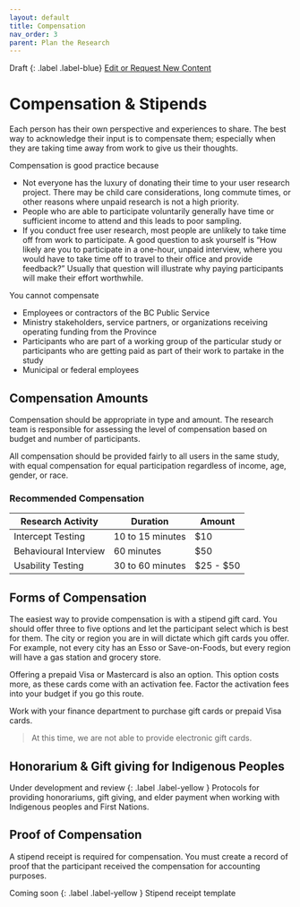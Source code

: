 ```yaml
---
layout: default
title: Compensation
nav_order: 3
parent: Plan the Research
---
```


Draft
{: .label .label-blue}
[Edit or Request New Content](https://github.com/bcgov/user-research-guide/issues/new/choose)

# Compensation & Stipends

Each person has their own perspective and experiences to share. The best way to acknowledge their input is to compensate them; especially when they are taking time away from work to give us their thoughts.

Compensation is good practice because

- Not everyone has the luxury of donating their time to your user research project. There may be child care considerations, long commute times, or other reasons where unpaid research is not a high priority.
- People who are able to participate voluntarily generally have time or sufficient income to attend and this leads to poor sampling.
- If you conduct free user research, most people are unlikely to take time off from work to participate. A good question to ask yourself is “How likely are you to participate in a one-hour, unpaid interview, where you would have to take time off to travel to their office and provide feedback?” Usually that question will illustrate why paying participants will make their effort worthwhile.

You cannot compensate

- Employees or contractors of the BC Public Service
- Ministry stakeholders, service partners, or organizations receiving operating funding from the Province
- Participants who are part of a working group of the particular study or participants who are getting paid as part of their work to partake in the study
- Municipal or federal employees

## Compensation Amounts

Compensation should be appropriate in type and amount. The research team is responsible for assessing the level of compensation based on budget and number of participants.

All compensation should be provided fairly to all users in the same study, with equal compensation for equal participation regardless of income, age, gender, or race.

### Recommended Compensation

| Research Activity     | Duration        | Amount    |
|-----------------------|-----------------|-----------|
| Intercept Testing     | 10 to 15 minutes   | $10       |
| Behavioural Interview | 60 minutes      | $50       |
| Usability Testing     | 30 to 60 minutes | $25 - $50 |

## Forms of Compensation

The easiest way to provide compensation is with a stipend gift card. You should offer three to five options and let the participant select which is best for them. The city or region you are in will dictate which gift cards you offer. For example, not every city has an Esso or Save-on-Foods, but every region will have a gas station and grocery store.

Offering a prepaid Visa or Mastercard is also an option. This option costs more, as these cards come with an activation fee. Factor the activation fees into your budget if you go this route.

Work with your finance department to purchase gift cards or prepaid Visa cards.

> At this time, we are not able to provide electronic gift cards.

## Honorarium & Gift giving for Indigenous Peoples

Under development and review
{: .label .label-yellow }
Protocols for providing honorariums, gift giving, and elder payment when working with Indigenous peoples and First Nations.

## Proof of Compensation

A stipend receipt is required for compensation. You must create a record of proof that the participant received the compensation for accounting purposes.

Coming soon
{: .label .label-yellow }
Stipend receipt template
